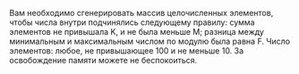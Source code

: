 Вам необходимо сгенерировать массив целочисленных элементов, чтобы числа внутри подчинялись следующему правилу: сумма элементов не привышала K, и не была меньше M; разница между минимальным и максимальным числом по модулю была равна F. Число элементов: любое, не привышающее 100 и не меньше 10.
За освобождение памяти можете не беспокоиться.



